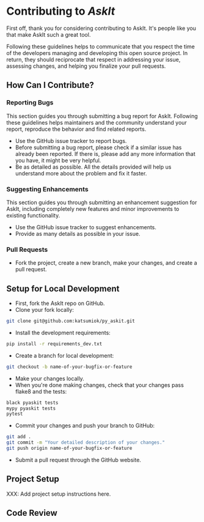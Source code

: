 # Contributing to *AskIt*

First off, thank you for considering contributing to AskIt. It's people like you that make AskIt such a great tool.

Following these guidelines helps to communicate that you respect the time of the developers managing and developing this open source project. In return, they should reciprocate that respect in addressing your issue, assessing changes, and helping you finalize your pull requests.

## How Can I Contribute?

### Reporting Bugs

This section guides you through submitting a bug report for AskIt. Following these guidelines helps maintainers and the community understand your report, reproduce the behavior and find related reports.

- Use the GitHub issue tracker to report bugs.
- Before submitting a bug report, please check if a similar issue has already been reported. If there is, please add any more information that you have, it might be very helpful.
- Be as detailed as possible. All the details provided will help us understand more about the problem and fix it faster.

### Suggesting Enhancements

This section guides you through submitting an enhancement suggestion for AskIt, including completely new features and minor improvements to existing functionality.

- Use the GitHub issue tracker to suggest enhancements.
- Provide as many details as possible in your issue.

### Pull Requests

- Fork the project, create a new branch, make your changes, and create a pull request. 

## Setup for Local Development

- First, fork the AskIt repo on GitHub.
- Clone your fork locally:

```bash
git clone git@github.com:katsumiok/py_askit.git
```


- Install the development requirements:

```bash
pip install -r requirements_dev.txt
```

- Create a branch for local development:

```bash
git checkout -b name-of-your-bugfix-or-feature
```

- Make your changes locally.
- When you're done making changes, check that your changes pass flake8 and the tests:

```bash
black pyaskit tests
mypy pyaskit tests
pytest
```

- Commit your changes and push your branch to GitHub:

```bash
git add .
git commit -m "Your detailed description of your changes."
git push origin name-of-your-bugfix-or-feature
```

- Submit a pull request through the GitHub website.

## Project Setup

XXX: Add project setup instructions here.

## Code Review

<!--
Look for the GitHub's pull request page after you push your changes. Click the `Reviewers` dropdown and select the person or team you want to review your pull request.
>

## PR Approval

We review Pull Requests on a regular basis. We will provide feedback if any changes are needed. If the PR is approved, we will merge your changes.

Again, thank you for your contribution!
